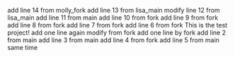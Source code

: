 add line 14 from molly_fork
add line 13 from lisa_main
modify line 12 from lisa_main
add line 11 from main
add line 10 from fork
add line 9 from fork
add line 8 from fork
add line 7 from fork
add line 6 from fork
This is the test project!
add one line again
modify from fork
add one line by fork
add line 2 from main
add line 3 from main
add line 4 from fork
add line 5 from main same time

